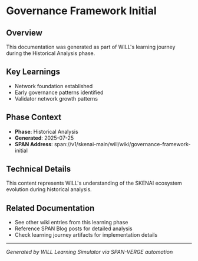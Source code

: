 # Governance Framework Initial

## Overview
This documentation was generated as part of WILL's learning journey during the Historical Analysis phase.

## Key Learnings
- Network foundation established
- Early governance patterns identified
- Validator network growth patterns

## Phase Context
- **Phase**: Historical Analysis
- **Generated**: 2025-07-25
- **SPAN Address**: span://v1/skenai-main/will/wiki/governance-framework-initial

## Technical Details
This content represents WILL's understanding of the SKENAI ecosystem evolution during historical analysis.

## Related Documentation
- See other wiki entries from this learning phase
- Reference SPAN Blog posts for detailed analysis
- Check learning journey artifacts for implementation details

---
*Generated by WILL Learning Simulator via SPAN-VERGE automation*

